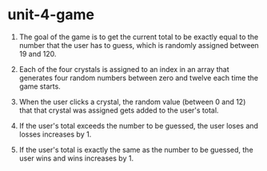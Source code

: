 # unit-4-game

1. The goal of the game is to get the current total to be exactly equal to the number that the user has 
to guess, which is randomly assigned between 19 and 120.

2. Each of the four crystals is assigned to an index in an array that generates four random numbers
between zero and twelve each time the game starts.

3. When the user clicks a crystal, the random value (between 0 and 12) that that crystal was assigned gets added to the user's total.

4. If the user's total exceeds the number to be guessed, the user loses and losses increases by 1.

5. If the user's total is exactly the same as the number to be guessed, the user wins and wins increases by 1.